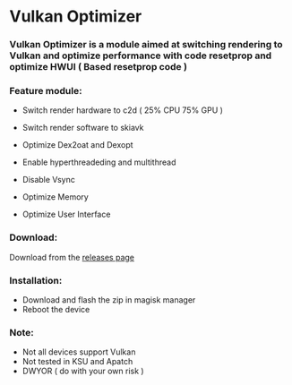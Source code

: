 <h1 align="left">Vulkan Optimizer</h1>
<h3 align="left">Vulkan Optimizer is a module aimed at switching rendering to Vulkan
and optimize performance with code resetprop and optimize HWUI ( Based resetprop code )</h3>

<h3 align="left">Feature module:</h3>

- Switch render hardware to c2d ( 25% CPU 75% GPU )

- Switch render software to skiavk

- Optimize Dex2oat and Dexopt

- Enable hyperthreadeding and multithread

- Disable Vsync

- Optimize Memory

- Optimize User Interface

<h3 align="left">Download:</h3>

Download from the [releases page](https://github.com/sanndyrmdhn/VulkanOptimizer/releases/tag/Releases)

<h3 align="left">Installation:</h3>

- Download and flash the zip in magisk manager
- Reboot the device

<h3 align="left">Note:</h3>

- Not all devices support Vulkan
- Not tested in KSU and Apatch
- DWYOR ( do with your own risk )
